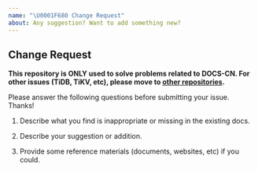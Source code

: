 ```yaml
---
name: "\U0001F680 Change Request"
about: Any suggestion? Want to add something new?
---
```


## Change Request

**This repository is ONLY used to solve problems related to DOCS-CN.
For other issues (TiDB, TiKV, etc), please move to [other repositories](https://github.com/pingcap/).**
<!-- 本仓库仅用于解决与中文文档相关的问题，
如需讨论产品相关技术或反馈 bug，请移步其他[相关仓库](https://github.com/pingcap/)。
如果在产品使用中遇到问题，需要寻求技术支持，请移步 [AskTUG 论坛](https://asktug.com/)。 -->

Please answer the following questions before submitting your issue. Thanks!
<!-- 非常感谢你提出相关问题，在提交你的 issue 之前，请回答下面几个问题：-->

1. Describe what you find is inappropriate or missing in the existing docs.
<!-- 1. 描述在现有文档中，你发现不恰当或缺失的内容。-->


2. Describe your suggestion or addition.
<!-- 2. 描述你想要扩充的方面或你的建议。-->


3. Provide some reference materials (documents, websites, etc) if you could.
<!-- 3. 如果方便的话，请提供一些参考资料（比如你发现的文档、网站等）。-->


